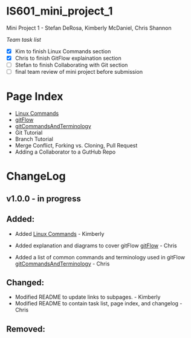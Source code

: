 # IS601_mini_project_1
Mini Project 1 - Stefan DeRosa, Kimberly McDaniel, Chris Shannon

*Team task list*
- [X] Kim to finish Linux Commands section
- [X] Chris to finish GitFlow explaination section
- [ ] Stefan to finish Collaborating with Git section
- [ ] final team review of mini project before submission

# Page Index
* [Linux Commands](/Kimberly/Vi.md)
* [gitFlow](/Chris/gitFlow.md)
* [gitCommandsAndTerminology](/Chris/gitCommandsAndTerminology.md)
* Git Tutorial
* Branch Tutorial
* Merge Conflict, Forking vs. Cloning, Pull Request
* Adding a Collaborator to a GutHub Repo

# ChangeLog

## v1.0.0 - in progress

## Added:

* Added [Linux Commands](/Kimberly/Vi.md) - Kimberly
* Added explanation and diagrams to cover gitFlow [gitFlow](/Chris/gitFlow.md) - Chris 

* Added a list of common commands and terminology used in gitFlow [gitCommandsAndTerminology](/Chris/gitCommandsAndTerminology.md) - Chris 

## Changed:

* Modified README to update links to subpages. - Kimberly
* Modified README to contain task list, page index, and changelog - Chris

## Removed:
